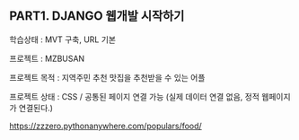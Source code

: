 PART1. DJANGO 웹개발 시작하기
-

학습상태 : MVT 구축, URL 기본

프로젝트 : MZBUSAN

프로젝트 목적 : 지역주민 추천 맛집을 추천받을 수 있는 어플

프로젝트 상태 : CSS / 공통된 페이지 연결 가능 (실제 데이터 연결 없음, 정적 웹페이지가 연결된다.)


https://zzzero.pythonanywhere.com/populars/food/

